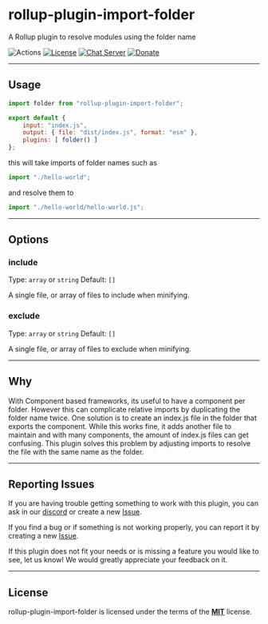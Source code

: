 # rollup-plugin-import-folder

A Rollup plugin to resolve modules using the folder name

![Actions](https://github.com/jleeson/rollup-plugin-import-folder/workflows/build/badge.svg)
[![License](https://img.shields.io/badge/license-MIT-green.svg)](https://github.com/jleeson/rollup-plugin-import-folder/blob/master/LICENSE)
[![Chat Server](https://img.shields.io/badge/chat-on%20discord-7289da.svg)](https://discord.gg/AA7qukU)
[![Donate](https://img.shields.io/badge/patreon-donate-green.svg)](https://www.patreon.com/outwalkstudios)

---

## Usage

```js
import folder from "rollup-plugin-import-folder";

export default {
    input: "index.js",
    output: { file: "dist/index.js", format: "esm" },
    plugins: [ folder() ]
};
```

this will take imports of folder names such as
```js
import "./hello-world";
```

and resolve them to
```js
import "./hello-world/hello-world.js";
```

---

## Options

### include

Type: `array` or `string`
Default: `[]`

A single file, or array of files to include when minifying.

### exclude

Type: `array` or `string`
Default: `[]`

A single file, or array of files to exclude when minifying.

---

## Why

With Component based frameworks, its useful to have a component per folder. However this can complicate relative imports by duplicating the folder name twice. One solution is to create an index.js file in the folder that exports the component. While this works fine, it adds another file to maintain and with many components, the amount of index.js files can get confusing. This plugin solves this problem by adjusting imports to resolve the file with the same name as the folder.

---

## Reporting Issues

If you are having trouble getting something to work with this plugin, you can ask in our [discord](https://discord.gg/AA7qukU) or create a new [Issue](https://github.com/jleeson/rollup-plugin-import-folder/issues).

If you find a bug or if something is not working properly, you can report it by creating a new [Issue](https://github.com/jleeson/rollup-plugin-import-folder/issues).

If this plugin does not fit your needs or is missing a feature you would like to see, let us know! We would greatly appreciate your feedback on it.

---

## License

rollup-plugin-import-folder is licensed under the terms of the [**MIT**](https://github.com/jleeson/rollup-plugin-import-folder/blob/master/LICENSE) license.
